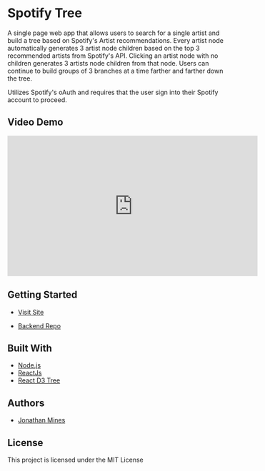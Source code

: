 Spotify Tree
===============
A single page web app that allows users to search for a single artist and build a tree based on Spotify's Artist recommendations. Every artist node automatically generates 3 artist node children based on the top 3 recommended artists from Spotify's API. Clicking an artist node with no children generates 3 artists node children from that node. Users can continue to build groups of 3 branches at a time farther and farther down the tree.

Utilizes Spotify's oAuth and requires that the user sign into their Spotify account to proceed.

## Video Demo

<iframe width="560" height="315" src="https://www.youtube.com/embed/R_bYDokIiQs" frameborder="0" allow="autoplay; encrypted-media" allowfullscreen></iframe>

## Getting Started

* [Visit Site](https://thespotifytree.herokuapp.com/)

* [Backend Repo](https://github.com/MinesJA/spotify_tree_backend)

## Built With
* [Node.js](https://nodejs.org/en/)
* [ReactJs](https://reactjs.org/)
* [React D3 Tree](https://www.npmjs.com/package/react-d3-tree)

## Authors
* [Jonathan Mines](https://github.com/MinesJA)

## License
This project is licensed under the MIT License
